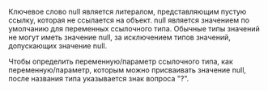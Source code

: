 Ключевое слово null является литералом, представляющим пустую ссылку, которая не ссылается на объект. null является значением по умолчанию для переменных ссылочного типа. Обычные типы значений не могут иметь значение null, за исключением типов значений, допускающих значение null.

Чтобы определить переменную/параметр ссылочного типа, как переменную/параметр, которым можно присваивать значение null, после названия типа указывается знак вопроса "?".